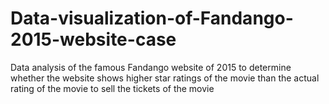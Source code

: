 # Data-visualization-of-Fandango-2015-website-case
Data analysis of the famous Fandango website of 2015 to determine whether the website shows higher star ratings of the movie than the actual rating of the movie to sell the tickets of the movie
